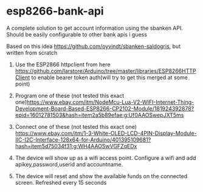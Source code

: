 # esp8266-bank-api
A complete solution to get account information using the sbanken API. Should be easily configurable to other bank apis i guess

Based on this idea https://github.com/oyvindt/sbanken-saldogris, but written from scratch

1. Use the ESP2866 httpclient from here https://github.com/larstore/Arduino/tree/master/libraries/ESP8266HTTPClient
to enable bearer token auth(will try to get this merged at some point)

2. Program one of these (not tested this exact one)https://www.ebay.com/itm/NodeMcu-Lua-V2-WIFI-Internet-Thing-Development-Board-Based-ESP8266-CP2102-Module/181924392878?epid=16012781503&hash=item2a5b89efae:g:Uf0AAOSwepJXT5ms
3. Connect one of these (not tested this exact one) 
https://www.ebay.com/itm/1-3-White-OLED-LCD-4PIN-Display-Module-IIC-I2C-Interface-128x64-for-Arduino/401395109681?hash=item5d75034f31:g:WH4AAOSwVGFZqEDx

4. The device will show up as a wifi access point. Configure a wifi and add apikey,password,userid and accountname.
5. The device will reset and show the available funds on the connected screen. Refreshed every 15 seconds